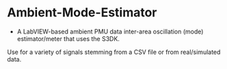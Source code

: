 # Ambient-Mode-Estimator

- A LabVIEW-based ambient PMU data inter-area oscillation (mode) estimator/meter that uses the S3DK.

Use for a variety of signals stemming from a CSV file or from real/simulated data.
